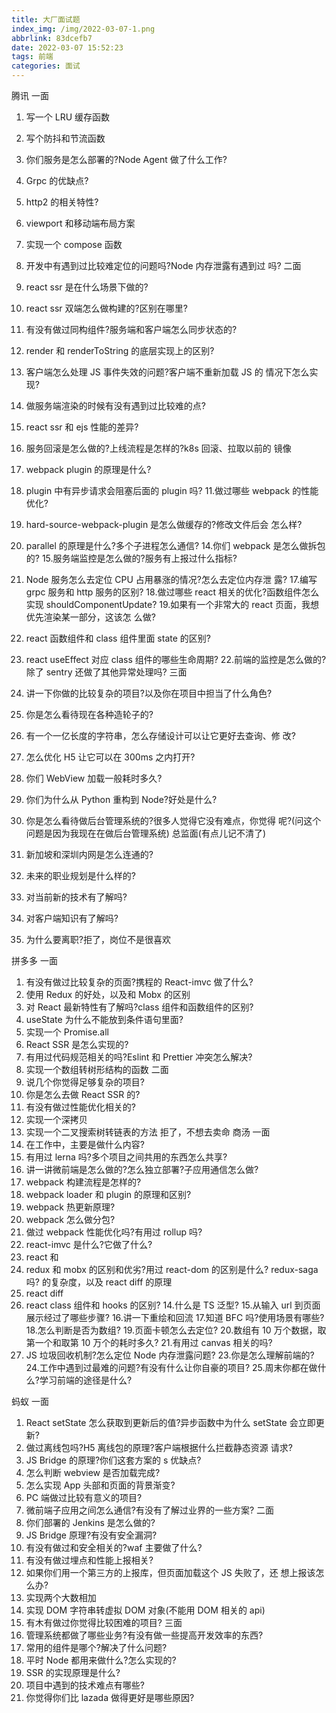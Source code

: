 ```yaml
---
title: 大厂面试题
index_img: /img/2022-03-07-1.png
abbrlink: 83dcefb7
date: 2022-03-07 15:52:23
tags: 前端
categories: 面试
---
```


腾讯
一面
1. 写一个 LRU 缓存函数
2. 写个防抖和节流函数
3. 你们服务是怎么部署的?Node Agent 做了什么工作?
4. Grpc 的优缺点?
5. http2 的相关特性?
6. viewport 和移动端布局方案
7. 实现一个 compose 函数
8. 开发中有遇到过比较难定位的问题吗?Node 内存泄露有遇到过 吗?
二面
1. react ssr 是在什么场景下做的?
2. react ssr 双端怎么做构建的?区别在哪里?
3. 有没有做过同构组件?服务端和客户端怎么同步状态的?
4. render 和 renderToString 的底层实现上的区别?
5. 客户端怎么处理 JS 事件失效的问题?客户端不重新加载 JS 的 情况下怎么实现?
6. 做服务端渲染的时候有没有遇到过比较难的点?
7. react ssr 和 ejs 性能的差异?
8. 服务回滚是怎么做的?上线流程是怎样的?k8s 回滚、拉取以前的 镜像
9. webpack plugin 的原理是什么?
10. plugin 中有异步请求会阻塞后面的 plugin 吗?
11.做过哪些 webpack 的性能优化?
12. hard-source-webpack-plugin 是怎么做缓存的?修改文件后会 怎么样?
13. parallel 的原理是什么?多个子进程怎么通信?
14.你们 webpack 是怎么做拆包的? 
15.服务端监控是怎么做的?服务有上报过什么指标?
16. Node 服务怎么去定位 CPU 占用暴涨的情况?怎么去定位内存泄
露?
17.编写 grpc 服务和 http 服务的区别?
18.做过哪些 react 相关的优化?函数组件怎么实现 shouldComponentUpdate?
19.如果有一个非常大的 react 页面，我想优先渲染某一部分，这该怎 么做?
20. react 函数组件和 class 组件里面 state 的区别?
21. react useEffect 对应 class 组件的哪些生命周期? 22.前端的监控是怎么做的?除了 sentry 还做了其他异常处理吗?
三面
1. 讲一下你做的比较复杂的项目?以及你在项目中担当了什么角色?
2. 你是怎么看待现在各种造轮子的?
3. 有一个一亿长度的字符串，怎么存储设计可以让它更好去查询、修
改?
4. 怎么优化 H5 让它可以在 300ms 之内打开?
5. 你们 WebView 加载一般耗时多久?
6. 你们为什么从 Python 重构到 Node?好处是什么?
 
7. 你是怎么看待做后台管理系统的?很多人觉得它没有难点，你觉得 呢?(问这个问题是因为我现在在做后台管理系统)
总监面(有点儿记不清了)
1. 新加坡和深圳内网是怎么连通的?
2. 未来的职业规划是什么样的?
3. 对当前新的技术有了解吗?
4. 对客户端知识有了解吗?
5. 为什么要离职?拒了，岗位不是很喜欢

拼多多
一面
1. 有没有做过比较复杂的页面?携程的 React-imvc 做了什么? 
2. 使用 Redux 的好处，以及和 Mobx 的区别
3. 对 React 最新特性有了解吗?class 组件和函数组件的区别? 
4. useState 为什么不能放到条件语句里面?
5. 实现一个 Promise.all
6. React SSR 是怎么实现的?
7. 有用过代码规范相关的吗?Eslint 和 Prettier 冲突怎么解决? 
8. 实现一个数组转树形结构的函数
二面
1. 说几个你觉得足够复杂的项目? 
2. 你是怎么去做 React SSR 的?
3. 有没有做过性能优化相关的?
4. 实现一个深拷贝
5. 实现一个二叉搜索树转链表的方法 拒了，不想去卖命
商汤
一面
1. 在工作中，主要是做什么内容?
2. 有用过 lerna 吗?多个项目之间共用的东西怎么共享?
3. 讲一讲微前端是怎么做的?怎么独立部署?子应用通信怎么做?
4. webpack 构建流程是怎样的?
5. webpack loader 和 plugin 的原理和区别?
6. webpack 热更新原理?
7. webpack 怎么做分包?
8. 做过 webpack 性能优化吗?有用过 rollup 吗? 
9. react-imvc 是什么?它做了什么?
10. react 和
11. redux 和 mobx 的区别和优劣?用过
react-dom 的区别是什么?
redux-saga 吗? 的复杂度，以及 react diff 的原理
12. react diff
13. react class 组件和 hooks 的区别? 
14.什么是 TS 泛型?
15.从输入 url 到页面展示经过了哪些步骤?
16.讲一下重绘和回流
17.知道 BFC 吗?使用场景有哪些?
18.怎么判断是否为数组? 
19.页面卡顿怎么去定位?
20.数组有 10 万个数据，取第一个和取第 10 万个的耗时多久? 
21.有用过 canvas 相关的吗?
22. JS 垃圾回收机制?怎么定位 Node 内存泄露问题?
23.你是怎么理解前端的? 
24.工作中遇到过最难的问题?有没有什么让你自豪的项目? 
25.周末你都在做什么?学习前端的途径是什么?

蚂蚁
一面
1. React setState 怎么获取到更新后的值?异步函数中为什么 setState 会立即更新?
2. 做过离线包吗?H5 离线包的原理?客户端根据什么拦截静态资源 请求?
3. JS Bridge 的原理?你们这套方案的 s 优缺点?
4. 怎么判断 webview 是否加载完成?
5. 怎么实现 App 头部和页面的背景渐变?
6. PC 端做过比较有意义的项目?
7. 微前端子应用之间怎么通信?有没有了解过业界的一些方案? 二面
1. 你们部署的 Jenkins 是怎么做的?
2. JS Bridge 原理?有没有安全漏洞?
3. 有没有做过和安全相关的?waf 主要做了什么?
4. 有没有做过埋点和性能上报相关?
5. 如果你们用一个第三方的上报库，但页面加载这个 JS 失败了，还
想上报该怎么办?
6. 实现两个大数相加
7. 实现 DOM 字符串转虚拟 DOM 对象(不能用 DOM 相关的 api)
8. 有木有做过你觉得比较困难的项目?
三面
1. 管理系统都做了哪些业务?有没有做一些提高开发效率的东西?
2. 常用的组件是哪个?解决了什么问题?
3. 平时 Node 都用来做什么?怎么实现的?
4. SSR 的实现原理是什么?
5. 项目中遇到的技术难点有哪些?
6. 你觉得你们比 lazada 做得更好是哪些原因?
